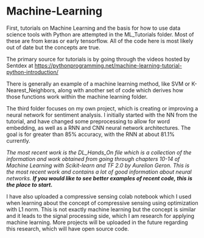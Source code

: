 # Machine-Learning
First, tutorials on Machine Learning and the basis for how to use data science tools with Python are attempted in the ML_Tutorials folder. Most of these are from keras or early tensorflow. All of the code here is most likely out of date but the concepts are true.

The primary source for tutorials is by going through the videos hosted by Sentdex at https://pythonprogramming.net/machine-learning-tutorial-python-introduction/

There is generally an example of a machine learning method, like SVM or K-Nearest_Neighbors, along with another set of code which derives how those functions work within the machine learning folder.

The third folder focuses on my own project, which is creating or improving a neural network for sentiment analysis. I initially started with the NN from the tutorial, and have changed some preprocessing to allow for word embedding, as well as a RNN and CNN neural network architectures. The goal is for greater than 85% accuracy, with the RNN at about 81.1% currently.

*The most recent work is the DL_Hands_On file which is a collection of the information and work obtained from going through chapters 10-14 of Machine Learning with Scikit-learn and TF 2.0 by Aurelion Geron. This is the most recent work and contains a lot of good information about neural networks. <b> If you would like to see better examples of recent code, this is the place to start.* </b>

I have also uploaded a compressive sensing colab notebook which I used when learning about the concept of compressive sensing using optimization with L1 norm. This is not exactly machine learning but the concept is similar and it leads to the signal processing side, which I am research for applying machine learning. More projects will be uploaded in the future regarding this research, which will have open source code.
